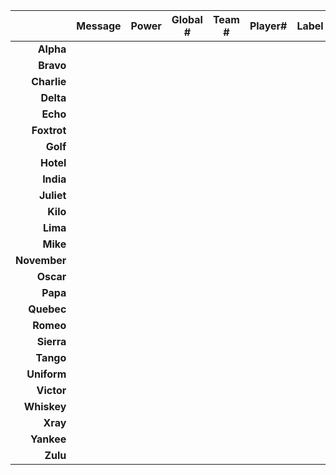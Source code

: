 |             | Message | Power | Global # | Team # | Player# | Label | Trait |
|---:        | :---:   | :---: | :---:    | :---:  | :---:   | :---: | :---: |
|**Alpha**    |         |       |          |        |         |       |       |
|**Bravo**    |         |       |          |        |         |       |       |
|**Charlie**  |         |       |          |        |         |       |       |
|**Delta**    |         |       |          |        |         |       |       |
|**Echo**     |         |       |          |        |         |       |       |
|**Foxtrot**  |         |       |          |        |         |       |       |
|**Golf**     |         |       |          |        |         |       |       |
|**Hotel**    |         |       |          |        |         |       |       |
|**India**    |         |       |          |        |         |       |       |
|**Juliet**   |         |       |          |        |         |       |       |
|**Kilo**     |         |       |          |        |         |       |       |
|**Lima**     |         |       |          |        |         |       |       |
|**Mike**     |         |       |          |        |         |       |       |
|**November** |         |       |          |        |         |       |       |
|**Oscar**    |         |       |          |        |         |       |       |
|**Papa**     |         |       |          |        |         |       |       |
|**Quebec**   |         |       |          |        |         |       |       |
|**Romeo**    |         |       |          |        |         |       |       |
|**Sierra**   |         |       |          |        |         |       |       |
|**Tango**    |         |       |          |        |         |       |       |
|**Uniform**  |         |       |          |        |         |       |       |
|**Victor**   |         |       |          |        |         |       |       |
|**Whiskey**  |         |       |          |        |         |       |       |
|**Xray**     |         |       |          |        |         |       |       |
|**Yankee**   |         |       |          |        |         |       |       |
|**Zulu**     |         |       |          |        |         |       |       |
